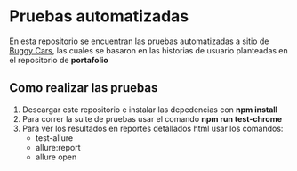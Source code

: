 # Pruebas automatizadas 
En esta repositorio se encuentran las pruebas automatizadas a sitio de [Buggy Cars](https://buggy.justtestit.org/), las cuales se basaron en las historias de usuario planteadas en el repositorio de __portafolio__

## Como realizar las pruebas
1. Descargar este repositorio e instalar las depedencias con __npm install__
2. Para correr la suite de pruebas usar el comando __npm run test-chrome__
3. Para ver los resultados en reportes detallados html usar los comandos:
    * test-allure
    * allure:report
    * allure open